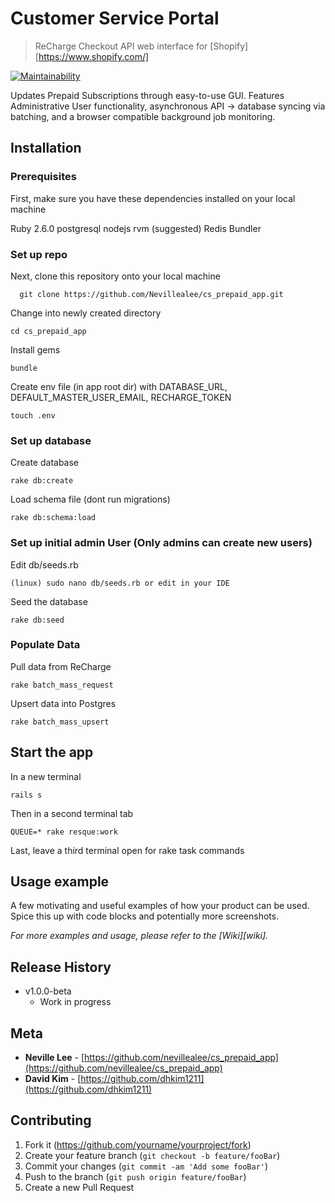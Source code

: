 # Customer Service Portal
> ReCharge Checkout API web interface for [Shopify][https://www.shopify.com/]

[![Maintainability](https://api.codeclimate.com/v1/badges/3c0a827712ad8431c695/maintainability)](https://codeclimate.com/github/Nevillealee/cs_prepaid_app/maintainability)

Updates Prepaid Subscriptions through easy-to-use GUI. Features Administrative User functionality,
asynchronous API -> database syncing via batching, and a browser compatible background job monitoring.

## Installation

### Prerequisites

First, make sure you have these dependencies installed on your local machine

  Ruby 2.6.0
  postgresql
  nodejs
  rvm (suggested)
  Redis
  Bundler

### Set up repo

Next, clone this repository onto your local machine

```
  git clone https://github.com/Nevillealee/cs_prepaid_app.git
```
Change into newly created directory

```
cd cs_prepaid_app
```
Install gems
```
bundle
```
Create env file (in app root dir) with DATABASE_URL, DEFAULT_MASTER_USER_EMAIL, RECHARGE_TOKEN

```
touch .env
```
### Set up database

Create database

```
rake db:create
```
Load schema file (dont run migrations)

```
rake db:schema:load
```
### Set up initial admin User (Only admins can create new users)

Edit db/seeds.rb

```
(linux) sudo nano db/seeds.rb or edit in your IDE
```
Seed the database

```
rake db:seed
```
### Populate Data

Pull data from ReCharge

```
rake batch_mass_request
```
Upsert data into Postgres

```
rake batch_mass_upsert
```
## Start the app

In a new terminal

```
rails s
```
Then in a second terminal tab

```
QUEUE=* rake resque:work
```
Last, leave a third terminal open for rake task commands

## Usage example

A few motivating and useful examples of how your product can be used. Spice this up with code blocks and potentially more screenshots.

_For more examples and usage, please refer to the [Wiki][wiki]._


## Release History

* v1.0.0-beta
    * Work in progress

## Meta

* **Neville Lee** - [https://github.com/nevillealee/cs_prepaid_app](https://github.com/nevillealee/cs_prepaid_app)
* **David Kim** - [https://github.com/dhkim1211](https://github.com/dhkim1211)

## Contributing

1. Fork it (<https://github.com/yourname/yourproject/fork>)
2. Create your feature branch (`git checkout -b feature/fooBar`)
3. Commit your changes (`git commit -am 'Add some fooBar'`)
4. Push to the branch (`git push origin feature/fooBar`)
5. Create a new Pull Request
